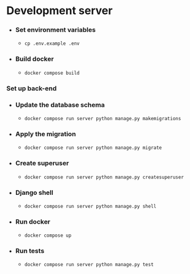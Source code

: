 # Development server

- ### Set environment variables

  - `cp .env.example .env`

- ### Build docker

  - `docker compose build`

### Set up back-end

- ### Update the database schema

  - `docker compose run server python manage.py makemigrations`

- ### Apply the migration

  - `docker compose run server python manage.py migrate`

- ### Create superuser

  - `docker compose run server python manage.py createsuperuser`

- ### Django shell

  - `docker compose run server python manage.py shell`

- ### Run docker

  - `docker compose up`

- ### Run tests

  - `docker compose run server python manage.py test`

